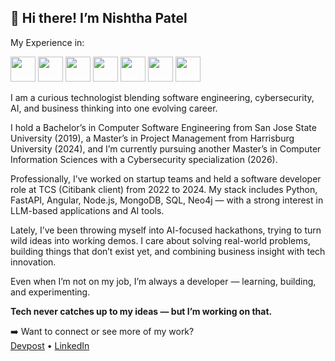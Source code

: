 👋 
Hi there! 
I’m Nishtha Patel
---

My Experience in:

<img src="https://cdn.jsdelivr.net/gh/devicons/devicon/icons/python/python-original.svg" width="40" /> <img src="https://cdn.jsdelivr.net/gh/devicons/devicon@latest/icons/fastapi/fastapi-original.svg" width="40"/> <img src="https://cdn.jsdelivr.net/gh/devicons/devicon@latest/icons/angular/angular-original.svg" width="40" /> <img src="https://cdn.jsdelivr.net/gh/devicons/devicon@latest/icons/nodejs/nodejs-original-wordmark.svg" width="40" />
<img src="https://cdn.jsdelivr.net/gh/devicons/devicon@latest/icons/mongodb/mongodb-original-wordmark.svg" width="40" /> <img src="https://cdn.jsdelivr.net/gh/devicons/devicon@latest/icons/mysql/mysql-original.svg" width="40" /> <img src="https://cdn.jsdelivr.net/gh/devicons/devicon@latest/icons/neo4j/neo4j-original-wordmark.svg" width="40"  />

I am a curious technologist blending software engineering, cybersecurity, AI, and business thinking into one evolving career.

I hold a Bachelor’s in Computer Software Engineering from San Jose State University (2019), a Master’s in Project Management from Harrisburg University (2024), and I’m currently pursuing another Master’s in Computer Information Sciences with a Cybersecurity specialization (2026).

Professionally, I’ve worked on startup teams and held a software developer role at TCS (Citibank client) from 2022 to 2024. My stack includes Python, FastAPI, Angular, Node.js, MongoDB, SQL, Neo4j — with a strong interest in LLM-based applications and AI tools.

Lately, I’ve been throwing myself into AI-focused hackathons, trying to turn wild ideas into working demos. I care about solving real-world problems, building things that don’t exist yet, and combining business insight with tech innovation.

Even when I’m not on my job, I’m always a developer — learning, building, and experimenting.

**Tech never catches up to my ideas — but I’m working on that.**

➡️ Want to connect or see more of my work?  
[Devpost](https://devpost.com/nishtha-hackathon) • [LinkedIn](www.linkedin.com/in/nishtha-patel-a213912ba)
